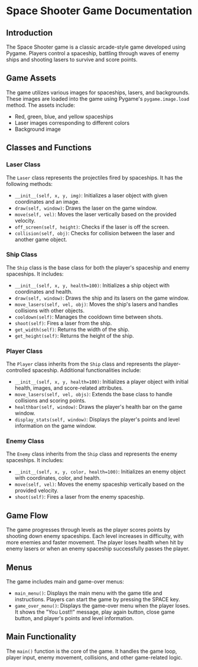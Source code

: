 <h1>Space Shooter Game Documentation</h1>

<h2>Introduction</h2>
<p>The Space Shooter game is a classic arcade-style game developed using Pygame. Players control a spaceship,
    battling through waves of enemy ships and shooting lasers to survive and score points.</p>

<h2>Game Assets</h2>
<p>The game utilizes various images for spaceships, lasers, and backgrounds. These images are loaded into the game
    using Pygame's <code>pygame.image.load</code> method. The assets include:</p>
<ul>
    <li>Red, green, blue, and yellow spaceships</li>
    <li>Laser images corresponding to different colors</li>
    <li>Background image</li>
</ul>

<h2>Classes and Functions</h2>

<h3>Laser Class</h3>
<p>The <code>Laser</code> class represents the projectiles fired by spaceships. It has the following methods:</p>
<ul>
    <li><code>__init__(self, x, y, img)</code>: Initializes a laser object with given coordinates and an image.</li>
    <li><code>draw(self, window)</code>: Draws the laser on the game window.</li>
    <li><code>move(self, vel)</code>: Moves the laser vertically based on the provided velocity.</li>
    <li><code>off_screen(self, height)</code>: Checks if the laser is off the screen.</li>
    <li><code>collision(self, obj)</code>: Checks for collision between the laser and another game object.</li>
</ul>

<h3>Ship Class</h3>
<p>The <code>Ship</code> class is the base class for both the player's spaceship and enemy spaceships. It includes:
</p>
<ul>
    <li><code>__init__(self, x, y, health=100)</code>: Initializes a ship object with coordinates and health.</li>
    <li><code>draw(self, window)</code>: Draws the ship and its lasers on the game window.</li>
    <li><code>move_lasers(self, vel, obj)</code>: Moves the ship's lasers and handles collisions with other objects.
    </li>
    <li><code>cooldown(self)</code>: Manages the cooldown time between shots.</li>
    <li><code>shoot(self)</code>: Fires a laser from the ship.</li>
    <li><code>get_width(self)</code>: Returns the width of the ship.</li>
    <li><code>get_height(self)</code>: Returns the height of the ship.</li>
</ul>

<h3>Player Class</h3>
<p>The <code>Player</code> class inherits from the <code>Ship</code> class and represents the player-controlled
    spaceship. Additional functionalities include:</p>
<ul>
    <li><code>__init__(self, x, y, health=100)</code>: Initializes a player object with initial health, images, and
        score-related attributes.</li>
    <li><code>move_lasers(self, vel, objs)</code>: Extends the base class to handle collisions and scoring points.
    </li>
    <li><code>healthbar(self, window)</code>: Draws the player's health bar on the game window.</li>
    <li><code>display_stats(self, window)</code>: Displays the player's points and level information on the game
        window.</li>
</ul>

<h3>Enemy Class</h3>
<p>The <code>Enemy</code> class inherits from the <code>Ship</code> class and represents the enemy spaceships. It
    includes:</p>
<ul>
    <li><code>__init__(self, x, y, color, health=100)</code>: Initializes an enemy object with coordinates, color,
        and health.</li>
    <li><code>move(self, vel)</code>: Moves the enemy spaceship vertically based on the provided velocity.</li>
    <li><code>shoot(self)</code>: Fires a laser from the enemy spaceship.</li>
</ul>

<h2>Game Flow</h2>
<p>The game progresses through levels as the player scores points by shooting down enemy spaceships. Each level
    increases in difficulty, with more enemies and faster movement. The player loses health when hit by enemy lasers
    or when an enemy spaceship successfully passes the player.</p>

<h2>Menus</h2>
<p>The game includes main and game-over menus:</p>
<ul>
    <li><code>main_menu()</code>: Displays the main menu with the game title and instructions. Players can start the
        game by pressing the SPACE key.</li>
    <li><code>game_over_menu()</code>: Displays the game-over menu when the player loses. It shows the "You Lost!!"
        message, play again button, close game button, and player's points and level information.</li>
</ul>

<h2>Main Functionality</h2>
<p>The <code>main()</code> function is the core of the game. It handles the game loop, player input, enemy movement,
    collisions, and other game-related logic.</p>
